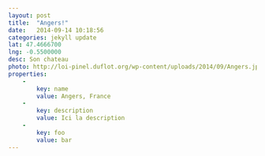 ```yaml
---
layout: post
title:  "Angers!"
date:   2014-09-14 10:18:56
categories: jekyll update
lat: 47.4666700	
lng: -0.5500000
desc: Son chateau
photo: http://loi-pinel.duflot.org/wp-content/uploads/2014/09/Angers.jpg
properties:
    -
        key: name
        value: Angers, France
    -
        key: description
        value: Ici la description
    -
        key: foo
        value: bar
---
```

